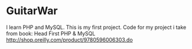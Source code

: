 # GuitarWar
I learn PHP and MySQL.
This is my first project.
Code for my project i take from book:
Head First PHP & MySQL
http://shop.oreilly.com/product/9780596006303.do